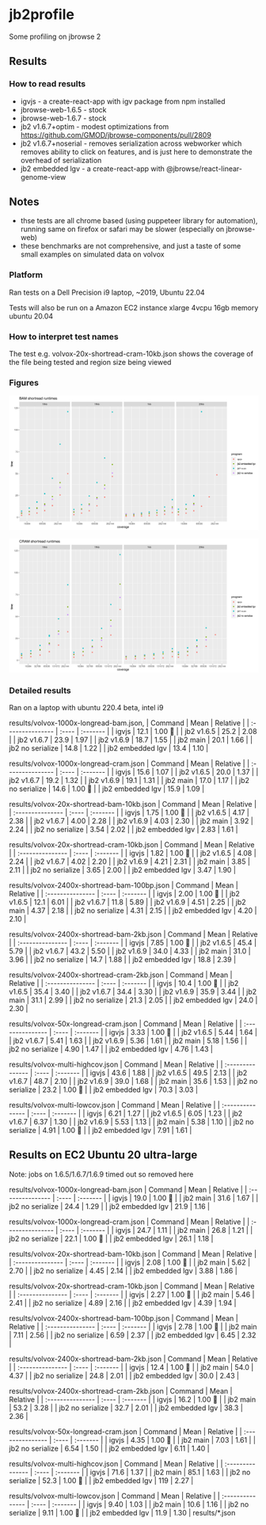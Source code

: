 # jb2profile

Some profiling on jbrowse 2

## Results

### How to read results

- igvjs - a create-react-app with igv package from npm installed
- jbrowse-web-1.6.5 - stock
- jbrowse-web-1.6.7 - stock
- jb2 v1.6.7+optim - modest optimizations from https://github.com/GMOD/jbrowse-components/pull/2809
- jb2 v1.6.7+noserial - removes serialization across webworker which removes ability to click on features, and is just here to demonstrate the overhead of serialization
- jb2 embedded lgv - a create-react-app with @jbrowse/react-linear-genome-view

## Notes

- thse tests are all chrome based (using puppeteer library for automation), running same on firefox or safari may be slower (especially on jbrowse-web)
- these benchmarks are not comprehensive, and just a taste of some small examples on simulated data on volvox

### Platform

Ran tests on a Dell Precision i9 laptop, ~2019, Ubuntu 22.04

Tests will also be run on a Amazon EC2 instance xlarge 4vcpu 16gb memory ubuntu 20.04

### How to interpret test names

The test e.g. volvox-20x-shortread-cram-10kb.json shows the coverage of the file being tested and region size being viewed

### Figures

![](img/bam.png)

![](img/cram.png)

### Detailed results

Ran on a laptop with ubuntu 220.4 beta, intel i9

results/volvox-1000x-longread-bam.json, 
| Command | Mean | Relative |
| :--------------- | :---- | :------- |
| igvjs | 12.1 | 1.00 🍏 |
| jb2 v1.6.5 | 25.2 | 2.08 |
| jb2 v1.6.7 | 23.9 | 1.97 |
| jb2 v1.6.9 | 18.7 | 1.55 |
| jb2 main | 20.1 | 1.66 |
| jb2 no serialize | 14.8 | 1.22 |
| jb2 embedded lgv | 13.4 | 1.10 |

results/volvox-1000x-longread-cram.json
| Command | Mean | Relative |
| :--------------- | :---- | :------- |
| igvjs | 15.6 | 1.07 |
| jb2 v1.6.5 | 20.0 | 1.37 |
| jb2 v1.6.7 | 19.2 | 1.32 |
| jb2 v1.6.9 | 19.1 | 1.31 |
| jb2 main | 17.0 | 1.17 |
| jb2 no serialize | 14.6 | 1.00 🍏 |
| jb2 embedded lgv | 15.9 | 1.09 |

results/volvox-20x-shortread-bam-10kb.json
| Command | Mean | Relative |
| :--------------- | :---- | :------- |
| igvjs | 1.75 | 1.00 🍏 |
| jb2 v1.6.5 | 4.17 | 2.38 |
| jb2 v1.6.7 | 4.00 | 2.28 |
| jb2 v1.6.9 | 4.03 | 2.30 |
| jb2 main | 3.92 | 2.24 |
| jb2 no serialize | 3.54 | 2.02 |
| jb2 embedded lgv | 2.83 | 1.61 |

results/volvox-20x-shortread-cram-10kb.json
| Command | Mean | Relative |
| :--------------- | :---- | :------- |
| igvjs | 1.82 | 1.00 🍏 |
| jb2 v1.6.5 | 4.08 | 2.24 |
| jb2 v1.6.7 | 4.02 | 2.20 |
| jb2 v1.6.9 | 4.21 | 2.31 |
| jb2 main | 3.85 | 2.11 |
| jb2 no serialize | 3.65 | 2.00 |
| jb2 embedded lgv | 3.47 | 1.90 |

results/volvox-2400x-shortread-bam-100bp.json
| Command | Mean | Relative |
| :--------------- | :---- | :------- |
| igvjs | 2.00 | 1.00 🍏 |
| jb2 v1.6.5 | 12.1 | 6.01 |
| jb2 v1.6.7 | 11.8 | 5.89 |
| jb2 v1.6.9 | 4.51 | 2.25 |
| jb2 main | 4.37 | 2.18 |
| jb2 no serialize | 4.31 | 2.15 |
| jb2 embedded lgv | 4.20 | 2.10 |

results/volvox-2400x-shortread-bam-2kb.json
| Command | Mean | Relative |
| :--------------- | :---- | :------- |
| igvjs | 7.85 | 1.00 🍏 |
| jb2 v1.6.5 | 45.4 | 5.79 |
| jb2 v1.6.7 | 43.2 | 5.50 |
| jb2 v1.6.9 | 34.0 | 4.33 |
| jb2 main | 31.0 | 3.96 |
| jb2 no serialize | 14.7 | 1.88 |
| jb2 embedded lgv | 18.8 | 2.39 |

results/volvox-2400x-shortread-cram-2kb.json
| Command | Mean | Relative |
| :--------------- | :---- | :------- |
| igvjs | 10.4 | 1.00 🍏 |
| jb2 v1.6.5 | 35.4 | 3.40 |
| jb2 v1.6.7 | 34.4 | 3.30 |
| jb2 v1.6.9 | 35.9 | 3.44 |
| jb2 main | 31.1 | 2.99 |
| jb2 no serialize | 21.3 | 2.05 |
| jb2 embedded lgv | 24.0 | 2.30 |

results/volvox-50x-longread-cram.json
| Command | Mean | Relative |
| :--------------- | :---- | :------- |
| igvjs | 3.33 | 1.00 🍏 |
| jb2 v1.6.5 | 5.44 | 1.64 |
| jb2 v1.6.7 | 5.41 | 1.63 |
| jb2 v1.6.9 | 5.36 | 1.61 |
| jb2 main | 5.18 | 1.56 |
| jb2 no serialize | 4.90 | 1.47 |
| jb2 embedded lgv | 4.76 | 1.43 |

results/volvox-multi-highcov.json
| Command | Mean | Relative |
| :--------------- | :---- | :------- |
| igvjs | 43.6 | 1.88 |
| jb2 v1.6.5 | 49.5 | 2.13 |
| jb2 v1.6.7 | 48.7 | 2.10 |
| jb2 v1.6.9 | 39.0 | 1.68 |
| jb2 main | 35.6 | 1.53 |
| jb2 no serialize | 23.2 | 1.00 🍏 |
| jb2 embedded lgv | 70.3 | 3.03 |

results/volvox-multi-lowcov.json
| Command | Mean | Relative |
| :--------------- | :---- | :------- |
| igvjs | 6.21 | 1.27 |
| jb2 v1.6.5 | 6.05 | 1.23 |
| jb2 v1.6.7 | 6.37 | 1.30 |
| jb2 v1.6.9 | 5.53 | 1.13 |
| jb2 main | 5.38 | 1.10 |
| jb2 no serialize | 4.91 | 1.00 🍏 |
| jb2 embedded lgv | 7.91 | 1.61 |

## Results on EC2 Ubuntu 20 ultra-large

Note: jobs on 1.6.5/1.6.7/1.6.9 timed out so removed here

results/volvox-1000x-longread-bam.json
| Command | Mean | Relative |
| :--------------- | :---- | :------- |
| igvjs | 19.0 | 1.00 🍏 |
| jb2 main | 31.6 | 1.67 |
| jb2 no serialize | 24.4 | 1.29 |
| jb2 embedded lgv | 21.9 | 1.16 |

results/volvox-1000x-longread-cram.json
| Command | Mean | Relative |
| :--------------- | :---- | :------- |
| igvjs | 24.7 | 1.11 |
| jb2 main | 26.8 | 1.21 |
| jb2 no serialize | 22.1 | 1.00 🍏 |
| jb2 embedded lgv | 26.1 | 1.18 |

results/volvox-20x-shortread-bam-10kb.json
| Command | Mean | Relative |
| :--------------- | :---- | :------- |
| igvjs | 2.08 | 1.00 🍏 |
| jb2 main | 5.62 | 2.70 |
| jb2 no serialize | 4.45 | 2.14 |
| jb2 embedded lgv | 3.88 | 1.86 |

results/volvox-20x-shortread-cram-10kb.json
| Command | Mean | Relative |
| :--------------- | :---- | :------- |
| igvjs | 2.27 | 1.00 🍏 |
| jb2 main | 5.46 | 2.41 |
| jb2 no serialize | 4.89 | 2.16 |
| jb2 embedded lgv | 4.39 | 1.94 |

results/volvox-2400x-shortread-bam-100bp.json
| Command | Mean | Relative |
| :--------------- | :---- | :------- |
| igvjs | 2.78 | 1.00 🍏 |
| jb2 main | 7.11 | 2.56 |
| jb2 no serialize | 6.59 | 2.37 |
| jb2 embedded lgv | 6.45 | 2.32 |

results/volvox-2400x-shortread-bam-2kb.json
| Command | Mean | Relative |
| :--------------- | :---- | :------- |
| igvjs | 12.4 | 1.00 🍏 |
| jb2 main | 54.0 | 4.37 |
| jb2 no serialize | 24.8 | 2.01 |
| jb2 embedded lgv | 30.0 | 2.43 |

results/volvox-2400x-shortread-cram-2kb.json
| Command | Mean | Relative |
| :--------------- | :---- | :------- |
| igvjs | 16.2 | 1.00 🍏 |
| jb2 main | 53.2 | 3.28 |
| jb2 no serialize | 32.7 | 2.01 |
| jb2 embedded lgv | 38.3 | 2.36 |

results/volvox-50x-longread-cram.json
| Command | Mean | Relative |
| :--------------- | :---- | :------- |
| igvjs | 4.35 | 1.00 🍏 |
| jb2 main | 7.03 | 1.61 |
| jb2 no serialize | 6.54 | 1.50 |
| jb2 embedded lgv | 6.11 | 1.40 |

results/volvox-multi-highcov.json
| Command | Mean | Relative |
| :--------------- | :---- | :------- |
| igvjs | 71.6 | 1.37 |
| jb2 main | 85.1 | 1.63 |
| jb2 no serialize | 52.3 | 1.00 🍏 |
| jb2 embedded lgv | 119 | 2.27 |

results/volvox-multi-lowcov.json
| Command | Mean | Relative |
| :--------------- | :---- | :------- |
| igvjs | 9.40 | 1.03 |
| jb2 main | 10.6 | 1.16 |
| jb2 no serialize | 9.11 | 1.00 🍏 |
| jb2 embedded lgv | 11.9 | 1.30 |
results/*.json





